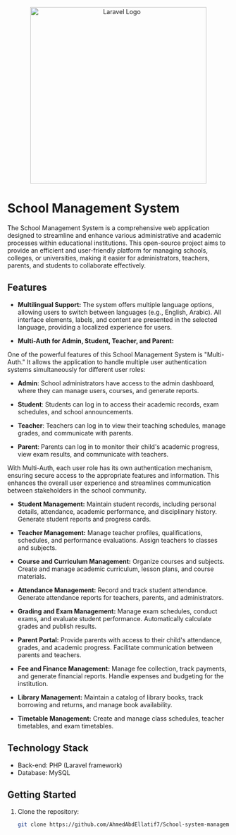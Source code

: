 <p align="center"><a href="https://laravel.com" target="_blank"><img src="https://raw.githubusercontent.com/laravel/art/master/logo-lockup/5%20SVG/2%20CMYK/1%20Full%20Color/laravel-logolockup-cmyk-red.svg" width="400" alt="Laravel Logo"></a></p>


# School Management System

The School Management System is a comprehensive web application designed to streamline and enhance various administrative and academic processes within educational institutions. This open-source project aims to provide an efficient and user-friendly platform for managing schools, colleges, or universities, making it easier for administrators, teachers, parents, and students to collaborate effectively.

## Features

- **Multilingual Support:** The system offers multiple language options, allowing users to switch between languages (e.g., English, Arabic). All interface elements, labels, and content are presented in the selected language, providing a localized experience for users.

- **Multi-Auth for Admin, Student, Teacher, and Parent:**

One of the powerful features of this School Management System is "Multi-Auth." It allows the application to handle multiple user authentication systems simultaneously for different user roles:

- **Admin**: School administrators have access to the admin dashboard, where they can manage users, courses, and generate reports.

- **Student**: Students can log in to access their academic records, exam schedules, and school announcements.

- **Teacher**: Teachers can log in to view their teaching schedules, manage grades, and communicate with parents.

- **Parent**: Parents can log in to monitor their child's academic progress, view exam results, and communicate with teachers.

With Multi-Auth, each user role has its own authentication mechanism, ensuring secure access to the appropriate features and information. This enhances the overall user experience and streamlines communication between stakeholders in the school community.


- **Student Management:** Maintain student records, including personal details, attendance, academic performance, and disciplinary history. Generate student reports and progress cards. 

- **Teacher Management:** Manage teacher profiles, qualifications, schedules, and performance evaluations. Assign teachers to classes and subjects.

- **Course and Curriculum Management:** Organize courses and subjects. Create and manage academic curriculum, lesson plans, and course materials.

- **Attendance Management:** Record and track student attendance. Generate attendance reports for teachers, parents, and administrators.

- **Grading and Exam Management:** Manage exam schedules, conduct exams, and evaluate student performance. Automatically calculate grades and publish results.

- **Parent Portal:** Provide parents with access to their child's attendance, grades, and academic progress. Facilitate communication between parents and teachers.

- **Fee and Finance Management:** Manage fee collection, track payments, and generate financial reports. Handle expenses and budgeting for the institution.

- **Library Management:** Maintain a catalog of library books, track borrowing and returns, and manage book availability.

- **Timetable Management:** Create and manage class schedules, teacher timetables, and exam timetables.

## Technology Stack

- Back-end: PHP (Laravel framework)
- Database: MySQL

## Getting Started

1. Clone the repository:
   ```bash
   git clone https://github.com/AhmedAbdEllatif7/School-system-management.git
